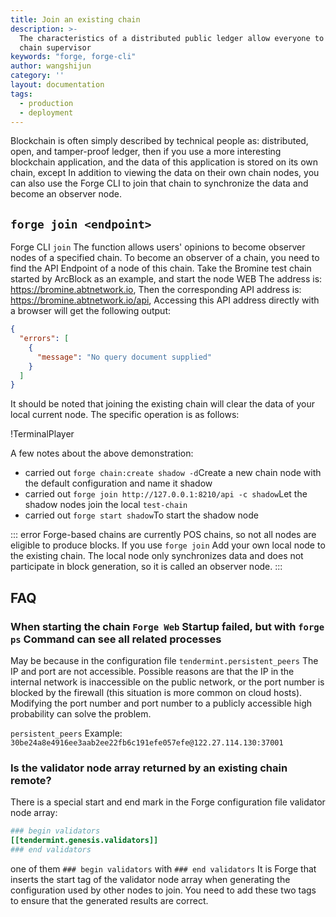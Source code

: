 ```yaml
---
title: Join an existing chain
description: >-
  The characteristics of a distributed public ledger allow everyone to become a
  chain supervisor
keywords: "forge, forge-cli"
author: wangshijun
category: ''
layout: documentation
tags:
  - production
  - deployment
---
```


Blockchain is often simply described by technical people as: distributed, open, and tamper-proof ledger, then if you use a more interesting blockchain application, and the data of this application is stored on its own chain, except In addition to viewing the data on their own chain nodes, you can also use the Forge CLI to join that chain to synchronize the data and become an observer node.

## `forge join <endpoint>`

Forge CLI `join` The function allows users' opinions to become observer nodes of a specified chain. To become an observer of a chain, you need to find the API Endpoint of a node of this chain. Take the Bromine test chain started by ArcBlock as an example, and start the node WEB The address is: <https://bromine.abtnetwork.io>, Then the corresponding API address is: <https://bromine.abtnetwork.io/api>, Accessing this API address directly with a browser will get the following output:

```json
{
  "errors": [
    {
      "message": "No query document supplied"
    }
  ]
}
```

It should be noted that joining the existing chain will clear the data of your local current node. The specific operation is as follows:

!TerminalPlayer[](./images/join-network.yml)

A few notes about the above demonstration:

- carried out `forge chain:create shadow -d`Create a new chain node with the default configuration and name it shadow
- carried out `forge join http://127.0.0.1:8210/api -c shadow`Let the shadow nodes join the local `test-chain`
- carried out `forge start shadow`To start the shadow node

::: error
Forge-based chains are currently POS chains, so not all nodes are eligible to produce blocks. If you use `forge join` Add your own local node to the existing chain. The local node only synchronizes data and does not participate in block generation, so it is called an observer node.
:::

## FAQ

### When starting the chain `Forge Web` Startup failed, but with `forge ps` Command can see all related processes

May be because in the configuration file `tendermint.persistent_peers` The IP and port are not accessible. Possible reasons are that the IP in the internal network is inaccessible on the public network, or the port number is blocked by the firewall (this situation is more common on cloud hosts). Modifying the port number and port number to a publicly accessible high probability can solve the problem.

`persistent_peers` Example: `30be24a8e4916ee3aab2ee22fb6c191efe057efe@122.27.114.130:37001`

### Is the validator node array returned by an existing chain remote?

There is a special start and end mark in the Forge configuration file validator node array:

```toml
### begin validators
[[tendermint.genesis.validators]]
### end validators
```

one of them `### begin validators` with `### end validators` It is Forge that inserts the start tag of the validator node array when generating the configuration used by other nodes to join. You need to add these two tags to ensure that the generated results are correct.
